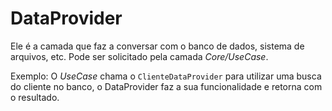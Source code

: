 # DataProvider

Ele é a camada que faz a conversar com o banco de dados, sistema de arquivos, etc. Pode ser solicitado pela camada *Core/UseCase*.

Exemplo: O *UseCase* chama o `ClienteDataProvider` para utilizar uma busca do cliente no banco, o DataProvider faz a sua funcionalidade e retorna com o resultado.